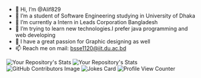 - 👋 Hi, I’m @Alif829
- 👀 I’m a student of Software Engineering studying in University of Dhaka
- 🌱 I’m currently a Intern in Leads Corporation Bangladesh
- 💞️ I’m trying to learn new technologies.I prefer java programming and web developing
- 🌱 I have a great passion for Graphic designing as well
- 📫 Reach me on mail: bsse1120@iit.du.ac.bd

![Your Repository's Stats](https://github-readme-stats.vercel.app/api?username=Alif829e&show_icons=true)
![Your Repository's Stats](https://github-readme-stats.vercel.app/api/top-langs/?username=Your_GitHub_Username&theme=blue-green)
![GitHub Contributors Image](https://contrib.rocks/image?repo=Alif829/Alif829)
![Jokes Card](https://readme-jokes.vercel.app/api)
![Profile View Counter](https://komarev.com/ghpvc/?username=Your_GitHub_Username)
<!---
Alif829/Alif829 is a ✨ special ✨ repository because its `README.md` (this file) appears on your GitHub profile.
You can click the Preview link to take a look at your changes.
--->
